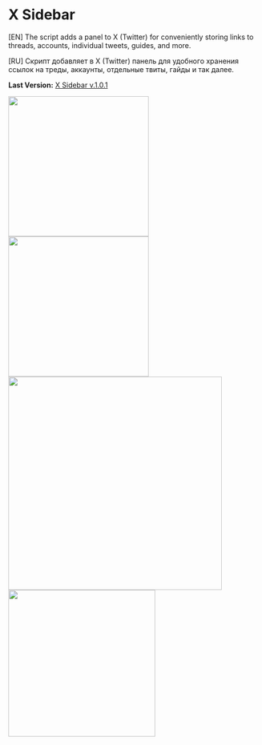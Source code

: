 # X Sidebar
[EN] The script adds a panel to X (Twitter) for conveniently storing links to threads, accounts, individual tweets, guides, and more.

[RU] Скрипт добавляет в X (Twitter) панель для удобного хранения ссылок на треды, аккаунты, отдельные твиты, гайды и так далее.

<b>Last Version:</b> <a href="https://github.com/GanstFeveral/X-Sidebar/releases/">X Sidebar v.1.0.1</a>

<img src="https://github.com/GanstFeveral/X-Sidebar/blob/main/images/sidebar2.jpg" height="280px" style="float:left;"> <img src="https://github.com/GanstFeveral/X-Sidebar/blob/main/images/sidebar.jpg" height="280px" style="float:left;"> 
<img src="https://github.com/GanstFeveral/X-Sidebar/blob/main/images/sidebar3.jpg" width="426px" style="float:left;"> <img src="https://github.com/GanstFeveral/X-Sidebar/blob/main/images/twitter-preview.gif" height="293px">
